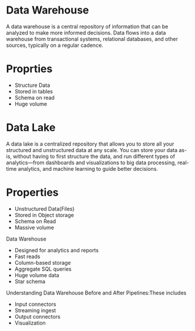 # Data Warehouse

A data warehouse is a central repository of information that can be analyzed to make more informed decisions. 
Data flows into a data warehouse from transactional systems, relational databases, and other sources, typically on a regular cadence.


# Proprties
- Structure Data
- Stored in tables
- Schema on read
- Huge volume


# Data Lake
A data lake is a centralized repository that allows you to store all your structured and unstructured data at any scale. 
You can store your data as-is, without having to first structure the data, and run different types of analytics—from dashboards 
and visualizations to big data processing, real-time analytics, and machine learning to guide better decisions.

# Properties
- Unstructured Data(Files)
- Stored in Object storage
- Schema on Read
- Massive volume



Data Warehouse
- Designed for analytics and reports
- Fast reads
- Column-based storage
- Aggregate SQL queries
- Huge volume data
- Star schema

Understanding Data Warehouse
Before and After Pipelines:These includes
- Input connectors
- Streaming ingest
- Output connectors
- Visualization
